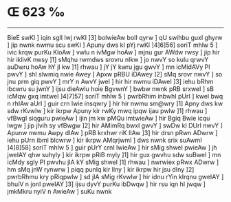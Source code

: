 # Œ 623 ‰
---
BieE swKI ] iqin sglI lwj rwKI ]3] bolwieAw bolI qyrw ] qU swihbu
guxI ghyrw ] jip nwnk nwmu scu swKI ] Apuny dws kI pYj rwKI
]4]6]56] soriT mhlw 5 ] ivic krqw purKu KloAw ] vwlu n ivMgw hoAw
] mjnu gur AWdw rwsy ] jip hir hir iklivK nwsy ]1] sMqhu rwmdws
srovru nIkw ] jo nwvY so kulu qrwvY auDwru hoAw hY jI kw ]1] rhwau ] jY jY
kwru jgu gwvY ] mn icMidAVy Pl pwvY ] shI slwmiq nwie Awey ] Apxw
pRBU iDAwey ]2] sMq srovr nwvY ] so jnu prm giq pwvY ] mrY n AwvY
jweI ] hir hir nwmu iDAweI ]3] iehu bRhm ibcwru su jwnY ] ijsu
dieAwlu hoie BgvwnY ] bwbw nwnk pRB srxweI ] sB icMqw gxq imtweI
]4]7]57] soriT mhlw 5 ] pwrbRhim inbwhI pUrI ] kweI bwq n
rhIAw aUrI ] guir crn lwie insqwry ] hir hir nwmu sm@wry ]1] Apny
dws kw sdw rKvwlw ] kir ikrpw Apuny kir rwKy mwq ipqw ijau pwlw
]1] rhwau ] vfBwgI siqguru pwieAw ] ijin jm kw pMQu imtwieAw ]
hir Bgiq Bwie icqu lwgw ] jip jIvih sy vfBwgw ]2] hir AMimRq bwxI
gwvY ] swDw kI DUrI nwvY ] Apunw nwmu Awpy dIAw ] pRB krxhwr riK
lIAw ]3] hir drsn pRwn ADwrw ] iehu pUrn ibml bIcwrw ] kir
ikrpw AMqrjwmI ] dws nwnk srix suAwmI ]4]8]58] soriT mhlw 5
] guir pUrY crnI lwieAw ] hir sMig shweI pwieAw ] jh jweIAY qhw
suhyly ] kir ikrpw pRiB myly ]1] hir gux gwvhu sdw suBweI ] mn icMdy
sgly Pl pwvhu jIA kY sMig shweI ]1] rhwau ] nwrwiex pRwx ADwrw ]
hm sMq jnW rynwrw ] piqq punIq kir lIny ] kir ikrpw hir jsu dIny
]2] pwrbRhmu kry pRiqpwlw ] sd jIA sMig rKvwlw ] hir idnu rYin
kIrqnu gweIAY ] bhuiV n jonI pweIAY ]3] ijsu dyvY purKu ibDwqw ] hir
rsu iqn hI jwqw ] jmkMkru nyiV n AwieAw ] suKu nwnk
####
